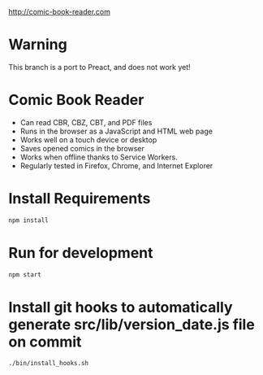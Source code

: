 http://comic-book-reader.com

Warning
===================
This branch is a port to Preact, and does not work yet!

Comic Book Reader
===================
* Can read CBR, CBZ, CBT, and PDF files
* Runs in the browser as a JavaScript and HTML web page
* Works well on a touch device or desktop
* Saves opened comics in the browser
* Works when offline thanks to Service Workers.
* Regularly tested in Firefox, Chrome, and Internet Explorer

# Install Requirements
```bash
npm install
```

# Run for development
```bash
npm start
```


# Install git hooks to automatically generate src/lib/version_date.js file on commit
```bash
./bin/install_hooks.sh
```

